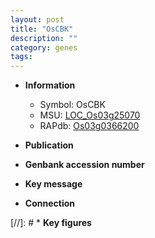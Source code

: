 ```yaml
---
layout: post
title: "OsCBK"
description: ""
category: genes
tags: 
---
```


* **Information**  
    + Symbol: OsCBK  
    + MSU: [LOC_Os03g25070](http://rice.uga.edu/cgi-bin/ORF_infopage.cgi?orf=LOC_Os03g25070)  
    + RAPdb: [Os03g0366200](http://rapdb.dna.affrc.go.jp/viewer/gbrowse_details/irgsp1?name=Os03g0366200)  

* **Publication**  

* **Genbank accession number**  

* **Key message**  

* **Connection**  

[//]: # * **Key figures**  


